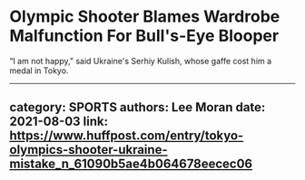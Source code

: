 # Olympic Shooter Blames Wardrobe Malfunction For Bull's-Eye Blooper

“I am not happy," said Ukraine's Serhiy Kulish, whose gaffe cost him a medal in Tokyo.

---
category: SPORTS
authors: Lee Moran
date: 2021-08-03
link: https://www.huffpost.com/entry/tokyo-olympics-shooter-ukraine-mistake_n_61090b5ae4b064678eecec06
---
